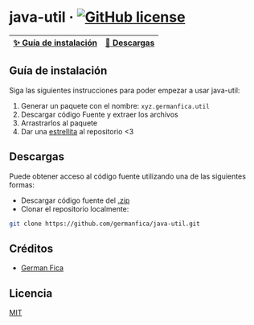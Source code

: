 # java-util &middot; [![GitHub license](https://img.shields.io/badge/license-MIT-blue.svg)](https://github.com/germanfica/java-util/blob/master/LICENSE)
| [:sparkles: Guía de instalación](#getting-started) | [:rocket: Descargas](#descargas) |
| --------------- | -------- |

## Guía de instalación
Siga las siguientes instrucciones para poder empezar a usar java-util:
1.	Generar un paquete con el nombre: `xyz.germanfica.util`
2.	Descargar código Fuente y extraer los archivos
3.	Arrastrarlos al paquete
4.	Dar una <a class="github-button" href="https://github.com/germanfica/java-util" data-icon="octicon-star" aria-label="Star germanfica/java-util on GitHub">estrellita</a> al repositorio <3

## Descargas
Puede obtener acceso al código fuente utilizando una de las siguientes formas:
+ Descargar código fuente del [.zip](https://github.com/germanfica/java-util/archive/master.zip)
+ Clonar el repositorio localmente:
```bash
git clone https://github.com/germanfica/java-util.git
```

## Créditos
- [German Fica](https://www.instagram.com/germanfica/)

## Licencia
[MIT](https://opensource.org/licenses/MIT)
